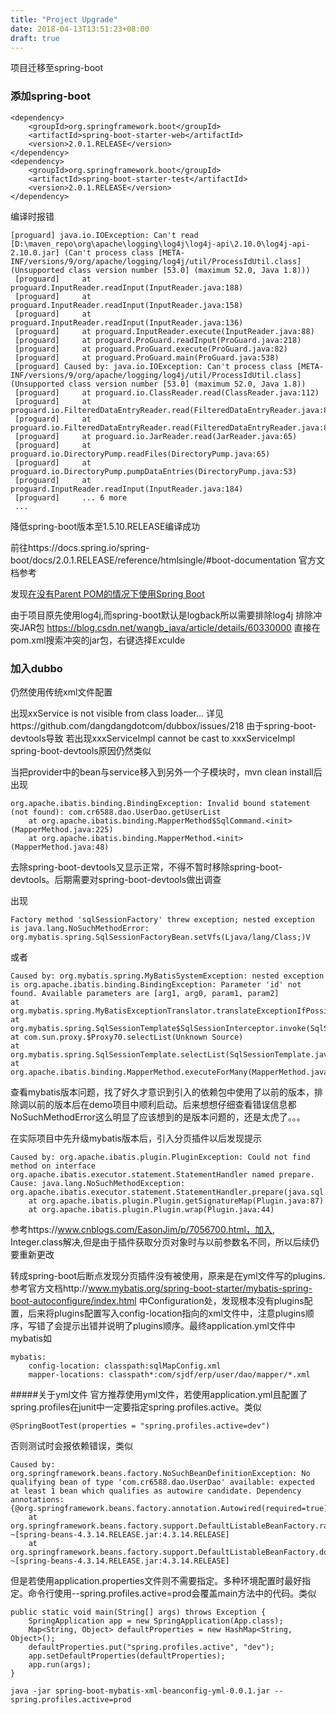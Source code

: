 ```yaml
---
title: "Project Upgrade"
date: 2018-04-13T13:51:23+08:00
draft: true
---
```


项目迁移至spring-boot

### 添加spring-boot


    <dependency>
        <groupId>org.springframework.boot</groupId>
        <artifactId>spring-boot-starter-web</artifactId>
        <version>2.0.1.RELEASE</version>
    </dependency>
    <dependency>
        <groupId>org.springframework.boot</groupId>
        <artifactId>spring-boot-starter-test</artifactId>
        <version>2.0.1.RELEASE</version>
    </dependency>

编译时报错

    [proguard] java.io.IOException: Can't read [D:\maven_repo\org\apache\logging\log4j\log4j-api\2.10.0\log4j-api-2.10.0.jar] (Can't process class [META-INF/versions/9/org/apache/logging/log4j/util/ProcessIdUtil.class] (Unsupported class version number [53.0] (maximum 52.0, Java 1.8)))
     [proguard]     at proguard.InputReader.readInput(InputReader.java:188)
     [proguard]     at proguard.InputReader.readInput(InputReader.java:158)
     [proguard]     at proguard.InputReader.readInput(InputReader.java:136)
     [proguard]     at proguard.InputReader.execute(InputReader.java:88)
     [proguard]     at proguard.ProGuard.readInput(ProGuard.java:218)
     [proguard]     at proguard.ProGuard.execute(ProGuard.java:82)
     [proguard]     at proguard.ProGuard.main(ProGuard.java:538)
     [proguard] Caused by: java.io.IOException: Can't process class [META-INF/versions/9/org/apache/logging/log4j/util/ProcessIdUtil.class] (Unsupported class version number [53.0] (maximum 52.0, Java 1.8))
     [proguard]     at proguard.io.ClassReader.read(ClassReader.java:112)
     [proguard]     at proguard.io.FilteredDataEntryReader.read(FilteredDataEntryReader.java:87)
     [proguard]     at proguard.io.FilteredDataEntryReader.read(FilteredDataEntryReader.java:87)
     [proguard]     at proguard.io.JarReader.read(JarReader.java:65)
     [proguard]     at proguard.io.DirectoryPump.readFiles(DirectoryPump.java:65)
     [proguard]     at proguard.io.DirectoryPump.pumpDataEntries(DirectoryPump.java:53)
     [proguard]     at proguard.InputReader.readInput(InputReader.java:184)
     [proguard]     ... 6 more
     ...

降低spring-boot版本至1.5.10.RELEASE编译成功

前往https://docs.spring.io/spring-boot/docs/2.0.1.RELEASE/reference/htmlsingle/#boot-documentation 官方文档参考

发现[在没有Parent POM的情况下使用Spring Boot](https://docs.spring.io/spring-boot/docs/2.0.1.RELEASE/reference/htmlsingle/#using-boot-maven-without-a-parent)

由于项目原先使用log4j,而spring-boot默认是logback所以需要排除log4j
排除冲突JAR包 https://blog.csdn.net/wangb_java/article/details/60330000
直接在pom.xml搜索冲突的jar包，右键选择Exculde

### 加入dubbo
仍然使用传统xml文件配置

出现xxService is not visible from class loader...
详见https://github.com/dangdangdotcom/dubbox/issues/218
由于spring-boot-devtools导致
若出现xxxServiceImpl cannot be cast to xxxServiceImpl spring-boot-devtools原因仍然类似

当把provider中的bean与service移入到另外一个子模块时，mvn clean install后出现

    org.apache.ibatis.binding.BindingException: Invalid bound statement (not found): com.cr6588.dao.UserDao.getUserList
        at org.apache.ibatis.binding.MapperMethod$SqlCommand.<init>(MapperMethod.java:225)
        at org.apache.ibatis.binding.MapperMethod.<init>(MapperMethod.java:48)

去除spring-boot-devtools又显示正常，不得不暂时移除spring-boot-devtools。后期需要对spring-boot-devtools做出调查

出现
    
    Factory method 'sqlSessionFactory' threw exception; nested exception is java.lang.NoSuchMethodError: org.mybatis.spring.SqlSessionFactoryBean.setVfs(Ljava/lang/Class;)V
或者

    Caused by: org.mybatis.spring.MyBatisSystemException: nested exception is org.apache.ibatis.binding.BindingException: Parameter 'id' not found. Available parameters are [arg1, arg0, param1, param2]
    at org.mybatis.spring.MyBatisExceptionTranslator.translateExceptionIfPossible(MyBatisExceptionTranslator.java:77)
    at org.mybatis.spring.SqlSessionTemplate$SqlSessionInterceptor.invoke(SqlSessionTemplate.java:446)
    at com.sun.proxy.$Proxy70.selectList(Unknown Source)
    at org.mybatis.spring.SqlSessionTemplate.selectList(SqlSessionTemplate.java:230)
    at org.apache.ibatis.binding.MapperMethod.executeForMany(MapperMethod.java:137)
查看mybatis版本问题，找了好久才意识到引入的依赖包中使用了以前的版本，排除调以前的版本后在demo项目中顺利启动。后来想想仔细查看错误信息都NoSuchMethodError这么明显了应该想到的是版本问题的，还是太虎了。。。

在实际项目中先升级mybatis版本后，引入分页插件以后发现提示

    Caused by: org.apache.ibatis.plugin.PluginException: Could not find method on interface org.apache.ibatis.executor.statement.StatementHandler named prepare. Cause: java.lang.NoSuchMethodException: org.apache.ibatis.executor.statement.StatementHandler.prepare(java.sql.Connection)
        at org.apache.ibatis.plugin.Plugin.getSignatureMap(Plugin.java:87)
        at org.apache.ibatis.plugin.Plugin.wrap(Plugin.java:44)
参考https://www.cnblogs.com/EasonJim/p/7056700.html，加入, Integer.class解决,但是由于插件获取分页对象时与以前参数名不同，所以后续仍要重新更改

转成spring-boot后断点发现分页插件没有被使用，原来是在yml文件写的plugins.参考官方文档http://www.mybatis.org/spring-boot-starter/mybatis-spring-boot-autoconfigure/index.html 中Configuration处，发现根本没有plugins配置，后来将plugins配置写入config-location指向的xml文件中，注意plugins顺序，写错了会提示出错并说明了plugins顺序。最终application.yml文件中mybatis如

    mybatis:
        config-location: classpath:sqlMapConfig.xml
        mapper-locations: classpath*:com/sjdf/erp/user/dao/mapper/*.xml

#####关于yml文件
官方推荐使用yml文件，若使用application.yml且配置了spring.profiles在junit中一定要指定spring.profiles.active。类似

    @SpringBootTest(properties = "spring.profiles.active=dev") 
否则测试时会报依赖错误，类似

    Caused by: org.springframework.beans.factory.NoSuchBeanDefinitionException: No qualifying bean of type 'com.cr6588.dao.UserDao' available: expected at least 1 bean which qualifies as autowire candidate. Dependency annotations: {@org.springframework.beans.factory.annotation.Autowired(required=true)}
        at org.springframework.beans.factory.support.DefaultListableBeanFactory.raiseNoMatchingBeanFound(DefaultListableBeanFactory.java:1493) ~[spring-beans-4.3.14.RELEASE.jar:4.3.14.RELEASE]
        at org.springframework.beans.factory.support.DefaultListableBeanFactory.doResolveDependency(DefaultListableBeanFactory.java:1104) ~[spring-beans-4.3.14.RELEASE.jar:4.3.14.RELEASE]
但是若使用application.properties文件则不需要指定。多种环境配置时最好指定。命令行使用--spring.profiles.active=prod会覆盖main方法中的代码。类似

    public static void main(String[] args) throws Exception {
        SpringApplication app = new SpringApplication(App.class);
        Map<String, Object> defaultProperties = new HashMap<String, Object>();
        defaultProperties.put("spring.profiles.active", "dev");
        app.setDefaultProperties(defaultProperties);
        app.run(args);
    }

    java -jar spring-boot-mybatis-xml-beanconfig-yml-0.0.1.jar --spring.profiles.active=prod

